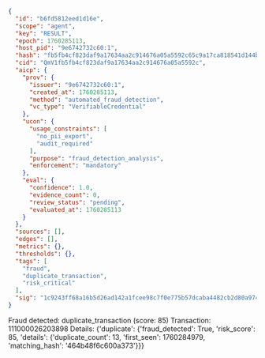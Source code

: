 ```json
{
  "id": "b6fd5812eed1d16e",
  "scope": "agent",
  "key": "RESULT",
  "epoch": 1760285113,
  "host_pid": "9e6742732c60:1",
  "hash": "fb5fb4cf823daf9a17634aa2c914676a05a5592c65c9a17ca818541d144bc896",
  "cid": "QmV1fb5fb4cf823daf9a17634aa2c914676a05a5592c",
  "aicp": {
    "prov": {
      "issuer": "9e6742732c60:1",
      "created_at": 1760285113,
      "method": "automated_fraud_detection",
      "vc_type": "VerifiableCredential"
    },
    "ucon": {
      "usage_constraints": [
        "no_pii_export",
        "audit_required"
      ],
      "purpose": "fraud_detection_analysis",
      "enforcement": "mandatory"
    },
    "eval": {
      "confidence": 1.0,
      "evidence_count": 0,
      "review_status": "pending",
      "evaluated_at": 1760285113
    }
  },
  "sources": [],
  "edges": [],
  "metrics": {},
  "thresholds": {},
  "tags": [
    "fraud",
    "duplicate_transaction",
    "risk_critical"
  ],
  "sig": "1c9243ff68a16b5d26ad142a1fcee98c7f0e775b57dcaba4482cb2d80a974e79"
}
```

Fraud detected: duplicate_transaction (score: 85)
Transaction: 111000026203898
Details: {'duplicate': {'fraud_detected': True, 'risk_score': 85, 'details': {'duplicate_count': 13, 'first_seen': 1760284979, 'matching_hash': '464b48f6c600a373'}}}